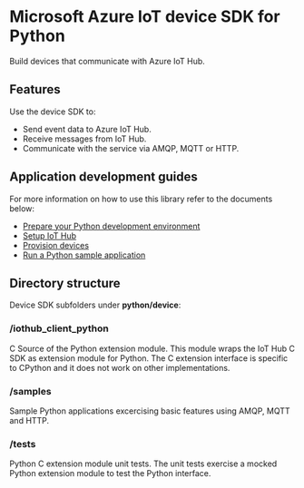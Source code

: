 # Microsoft Azure IoT device SDK for Python

Build devices that communicate with Azure IoT Hub.

## Features

Use the device SDK to:
* Send event data to Azure IoT Hub.
* Receive messages from IoT Hub.
* Communicate with the service via AMQP, MQTT or HTTP.

## Application development guides
For more information on how to use this library refer to the documents below:
- [Prepare your Python development environment](../../doc/get_started/python-devbox-setup.md)
- [Setup IoT Hub](../../doc/setup_iothub.md)
- [Provision devices](../../doc/manage_iot_hub.md)
- [Run a Python sample application](../../doc/get_started/python-run-sample.md)

## Directory structure

Device SDK subfolders under **python/device**:

### /iothub_client_python

C Source of the Python extension module. This module wraps the IoT Hub C SDK as extension module for Python. The C extension interface is specific to CPython and it does not work on other implementations.

### /samples

Sample Python applications excercising basic features using AMQP, MQTT and HTTP.

### /tests

Python C extension module unit tests. The unit tests exercise a mocked Python extension module to test the Python interface. 
